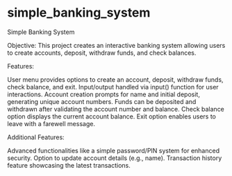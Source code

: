 # simple_banking_system

Simple Banking System

Objective: This project creates an interactive banking system allowing users to create accounts, deposit, withdraw funds, and check balances.

Features:

User menu provides options to create an account, deposit, withdraw funds, check balance, and exit.
Input/output handled via input() function for user interactions.
Account creation prompts for name and initial deposit, generating unique account numbers.
Funds can be deposited and withdrawn after validating the account number and balance.
Check balance option displays the current account balance.
Exit option enables users to leave with a farewell message.

Additional Features:

Advanced functionalities like a simple password/PIN system for enhanced security.
Option to update account details (e.g., name).
Transaction history feature showcasing the latest transactions.
